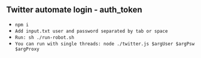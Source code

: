 ## Twitter automate login - auth_token

- `npm i`
- `Add input.txt user and password separated by tab or space`
- `Run: sh ./run-robot.sh`
- `You can run with single threads: node ./twitter.js $argUser $argPsw $argProxy`